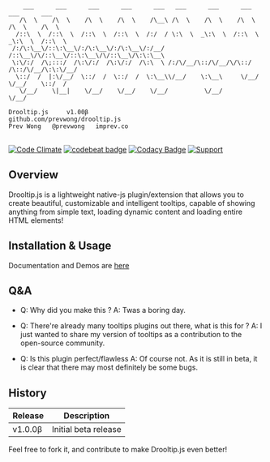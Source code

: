 <pre>
<code>
    ___      ___      ___      ___      ___   ___      ___      ___      ___      ___   
   /\  \    /\  \    /\  \    /\  \    /\__\ /\  \    /\  \    /\  \    /\  \    /\  \  
  /::\  \  /::\  \  /::\  \  /::\  \  /:/  / \:\  \  _\:\  \  /::\  \  _\:\  \  /::\  \ 
 /:/\:\__\/::\:\__\/:/\:\__\/:/\:\__\/:/__/  /::\__\/\/::\__\/::\:\__\/\/::\__\/\:\:\__\
 \:\/:/  /\;:::/  /\:\/:/  /\:\/:/  /\:\  \ /:/\/__/\::/\/__/\/\::/  /\::/\/__/\:\:\/__/
  \::/  /  |:\/__/  \::/  /  \::/  /  \:\__\\/__/    \:\__\     \/__/  \/__/    \::/  / 
   \/__/    \|__|    \/__/    \/__/    \/__/          \/__/                      \/__/  

Drooltip.js 	v1.00&beta;
github.com/prevwong/drooltip.js
Prev Wong	@prevwong 	imprev.co
</code>
</pre>
[![Code Climate](https://codeclimate.com/github/prevwong/drooltip.js/badges/gpa.svg)](https://codeclimate.com/github/prevwong/drooltip.js)
[![codebeat badge](https://codebeat.co/badges/feba30b2-1759-4472-b6af-997c9c46f952)](https://codebeat.co/a/prevwong/projects/github-com-prevwong-drooltip-js-master)
[![Codacy Badge](https://api.codacy.com/project/badge/Grade/db9b8d8043c84f1ca7cd9686daae5717)](https://www.codacy.com?utm_source=github.com&amp;utm_medium=referral&amp;utm_content=prevwong/drooltip.js&amp;utm_campaign=Badge_Grade)
[![Support](https://supporterhq.com/api/b/9okwcyts1gevgy53glt8ffpyc)](https://supporterhq.com/give/9okwcyts1gevgy53glt8ffpyc)
## Overview

Drooltip.js is a lightweight native-js plugin/extension that allows you to create beautiful, customizable and intelligent tooltips, capable of showing anything from simple text, loading dynamic content and loading entire HTML elements!

## Installation & Usage

Documentation and Demos are [here](https://prevwong.github.io/drooltip.js/)

## Q&A

* Q: Why did you make this ?
  A: Twas a boring day.

* Q: There're already many tooltips plugins out there, what is this for ?
  A: I just wanted to share my version of tooltips as a contribution to the open-source community.


* Q: Is this plugin perfect/flawless
  A: Of course not. As it is still in beta, it is clear that there may most definitely be some bugs.


## History

Release | Description
------------ | -------------
v1.0.0&beta; | Initial beta release

Feel free to fork it, and contribute to make Drooltip.js even better!
